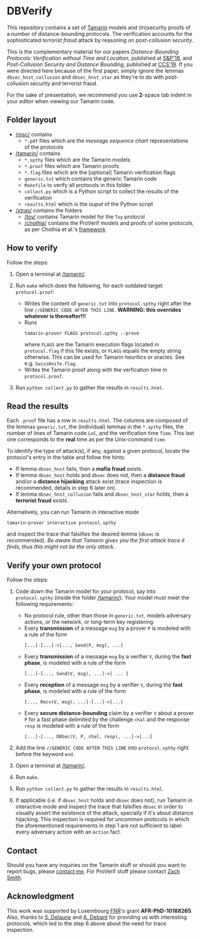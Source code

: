 # DBVerify

This repository contains a set of [Tamarin](https://tamarin-prover.github.io) models and (in)security proofs of a number of distance-bounding protocols. The verification accounts for the sophisiticated *terrorist fraud* attack by reasoning on *post-collusion security*.

This is the complementary material for our papers *Distance-Bounding Protocols: Verification without Time and Location*, published at [S&P'18](https://www.ieee-security.org/TC/SP2018/), and *Post-Collusion Security and Distance Bounding*, published at [CCS'19](https://www.sigsac.org/ccs/CCS2019/). If you were directed here because of the first paper, simply ignore the lemmas `dbsec_hnst_collusion` and `dbsec_hnst_star` as they're to do with post-collusion security and terrorist fraud.

For the sake of presentation, we recommend you use **2**-space tab indent in your editor when viewing our Tamarin code.

## Folder layout
* [/msc/](/msc/) contains
  * `*.pdf` files which are the *message sequence chart* representations of the protocols
* [/tamarin/](/tamarin/) contains
  * `*.spthy` files which are the Tamarin models
  * `*.proof` files which are Tamarin proofs
  * `*.flag` files which are the \[optional\] Tamarin verification flags
  * `generic.txt` which contains the generic Tamarin code
  * `Makefile` to verify all protocols in this folder
  * `collect.py` which is a Python script to collect the results of the verification
  * `results.html` which is the ouput of the Python script
* [/xtras/](/xtras/) contains the folders
  * [/toy/](/xtras/toy/) contains Tamarin model for the `Toy` protocol
  * [/chothia/](/xtras/chothia/) contains the ProVerif models and proofs of some protocols, as per Chothia et al.'s [framework](http://www.cs.bham.ac.uk/~tpc/distance-bounding-protocols/)

## How to verify

Follow the steps:

1. Open a terminal at [/tamarin/](/tamarin/).

1. Run `make` which does the following, for each outdated target `protocol.proof`:
   * Writes the content of `generic.txt` into `protocol.spthy` right after the line `//GENERIC CODE AFTER THIS LINE`. **WARNING: this overrides whatever is thereafter!!!**
   * Runs
     ```
     tamarin-prover FLAGS protocol.spthy --prove
     ```
     where `FLAGS` are the Tamarin execution flags located in `protocol.flag` if this file exists, or `FLAGS` equals the empty string otherwise. This can be used for Tamarin heuritics or oracles. See e.g. `SwissKnife.flag`.
   * Writes the Tamarin proof along with the verfication time in `protocol.proof`.

1. Run `python collect.py` to gather the results in `results.html`.

## Read the results

Each `.proof` file has a row in `results.html`. The columns are composed of the lemmas `generic.txt`, the (individual) lemmas in the `*.spthy` files, the number of lines of Tamarin code `LoC`, and the verification time `Time`. This last one corresponds to the **real** time as per the Unix-command `time`.

To identify the type of attack(s), if any, against a given protocol, locate the protocol's entry in the table and follow the hints:
  * If lemma `dbsec_hnst` fails, then a **mafia fraud** exists.
  * If lemma `dbsec_hnst` holds and `dbsec` does not, then a **distance fraud** and/or a **distance hijacking** attack exist (trace inspection is recommended, details in step 6 later on).
  * If lemma `dbsec_hnst_collusion` fails and `dbsec_hnst_star` holds, then a **terrorist fraud** exists.

Alternatively, you can run Tamarin in interactive mode
```
tamarin-prover interactive protocol.spthy
```
and inspect the trace that falsifies the desired lemma (`dbsec` is recommended). *Be aware that Tamarin gives you the first attack trace it finds, thus this might not be the only attack*.

## Verify your own protocol

Follow the steps:

1. Code down the Tamarin model for your protocol, say into `protocol.spthy` (inside the folder [/tamarin/](/tamarin/)). Your model must meet the following requirements:
   * No protocol rule, other than those in `generic.txt`, models adversary actions, or the network, or long-term key registering.
   * Every **transmission** of a message `msg` by a prover `P` is modeled with a rule of the form
     ```
     [...]-[...]->[..., Send(P, msg), ...]
     ```
   * Every **transmission** of a message `msg` by a verifier `V`, during the **fast phase**, is modeled with a rule of the form
     ```
     [...]-[..., Send(V, msg), ...]->[ ... ]
     ```
   * Every **reception** of a message `msg` by a verifier `V`, during the **fast phase**, is modeled with a rule of the form
     ```
     [..., Recv(V, msg), ...]-[...]->[...]
     ```
   * Every **secure distance-bounding** claim by a verifier `V` about a prover `P` for a fast phase delimited by the challenge `chal` and the response `resp` is modeled with a rule of the form
     ```
     [...]-[..., DBSec(V, P, chal, resp), ...]->[...]
     ```
1. Add the line `//GENERIC CODE AFTER THIS LINE` into `protocol.spthy` right before the keyword `end`.

1. Open a terminal at [/tamarin/](/tamarin/).

1. Run `make`.

1. Run `python collect.py` to gather the results in `results.html`.

1. If applicable (i.e. if `dbsec_hnst` holds and `dbsec` does not), run Tamarin in interactive mode and inspect the trace that falsifies `dbsec` in order to visually assert the existence of the attack, specially if it's about distance hijacking. This inspection is required for *uncommon* protocols in which the aforementioned requirements in step 1 are not sufficient to label every adversary action with an `Action` fact.

## Contact

Should you have any inquiries on the Tamarin stuff or should you want to report bugs, please [contact me](https://jorgetp.github.io). For ProVerif stuff please contact [Zach Smith](https://satoss.uni.lu/members/zach/).

## Acknowledgment

This work was supported by Luxembourg [FNR](https://www.fnr.lu/)'s grant **AFR-PhD-10188265**. Also, thanks to [S. Delaune](https://people.irisa.fr/Stephanie.Delaune/) and [A. Debant](http://people.irisa.fr/Alexandre.Debant/) for providing us with interesting protocols, which led to the step 6 above about the need for trace inspection.

